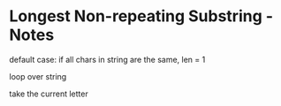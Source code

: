 # Longest Non-repeating Substring - Notes

default case: if all chars in string are the same, len = 1

loop over string

take the current letter
